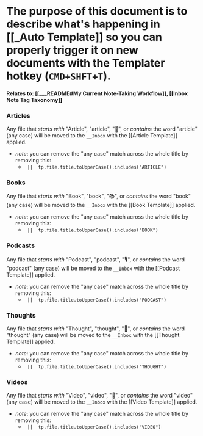 # The purpose of this document is to describe what's happening in [[_Auto Template]] so you can properly trigger it on new documents with the  **Templater** hotkey (`CMD+SHFT+T`).

#### Relates to: [[___README#My Current Note-Taking Workflow]], [[Inbox Note Tag Taxonomy]] 

### Articles
Any file that *starts with* "Article", "article", "📜", or *contains* the word "article" (any case) will be moved to the `__Inbox` with the [[Article Template]] applied.
- *note*: you can remove the "any case" match across the whole title by removing this:
	- ` ||  tp.file.title.toUpperCase().includes("ARTICLE")`
### Books
Any file that *starts with* "Book", "book", "📚", or *contains* the word "book" (any case) will be moved to the `__Inbox` with the [[Book Template]] applied.
- *note*: you can remove the "any case" match across the whole title by removing this:
	- ` ||  tp.file.title.toUpperCase().includes("BOOK")`

### Podcasts
Any file that *starts with* "Podcast", "podcast", "🎙", or *contains* the word "podcast" (any case) will be moved to the `__Inbox` with the [[Podcast Template]] applied.
- *note*: you can remove the "any case" match across the whole title by removing this:
	- ` ||  tp.file.title.toUpperCase().includes("PODCAST")`

### Thoughts
Any file that *starts with* "Thought", "thought", "💭", or *contains* the word "thought" (any case) will be moved to the `__Inbox` with the [[Thought Template]] applied.
- *note*: you can remove the "any case" match across the whole title by removing this:
	- ` ||  tp.file.title.toUpperCase().includes("THOUGHT")`

### Videos
Any file that *starts with* "Video", "video", "🎥", or *contains* the word "video" (any case) will be moved to the `__Inbox` with the [[Video Template]] applied.
- *note*: you can remove the "any case" match across the whole title by removing this:
	- ` ||  tp.file.title.toUpperCase().includes("VIDEO")`